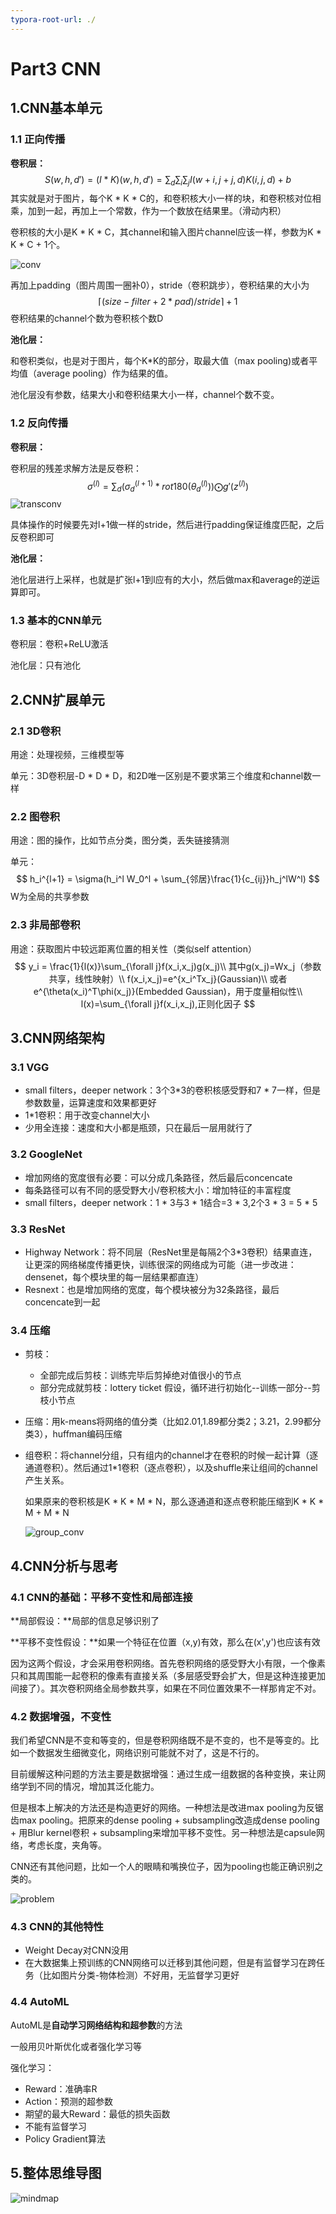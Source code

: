 ```yaml
---
typora-root-url: ./
---
```


# Part3 CNN

## 1.CNN基本单元

### 1.1 正向传播

**卷积层：**
$$
S(w,h,d')=(I*K)(w,h,d')=\sum_d\sum_i\sum_j I(w+i,j+j,d)K(i,j,d) + b
$$
其实就是对于图片，每个K * K * C的，和卷积核大小一样的块，和卷积核对位相乘，加到一起，再加上一个常数，作为一个数放在结果里。（滑动内积）

卷积核的大小是K * K * C，其channel和输入图片channel应该一样，参数为K * K * C + 1个。

![conv](/conv.png)

再加上padding（图片周围一圈补0），stride（卷积跳步），卷积结果的大小为
$$
\lceil(size - filter + 2*pad)/stride \rceil + 1
$$
卷积结果的channel个数为卷积核个数D

**池化层：**

和卷积类似，也是对于图片，每个K*K的部分，取最大值（max pooling)或者平均值（average pooling）作为结果的值。

池化层没有参数，结果大小和卷积结果大小一样，channel个数不变。

### 1.2 反向传播

**卷积层：**

卷积层的残差求解方法是反卷积：
$$
\sigma^{(l)} = \sum_d(\sigma_d^{(l+1)} * rot180(\theta_d^{(l)}))\bigodot g'(z^{(l)})
$$
![transconv](/transconv.png)

具体操作的时候要先对l+1做一样的stride，然后进行padding保证维度匹配，之后反卷积即可

**池化层：**

池化层进行上采样，也就是扩张l+1到l应有的大小，然后做max和average的逆运算即可。

### 1.3 基本的CNN单元

卷积层：卷积+ReLU激活

池化层：只有池化

## 2.CNN扩展单元

### 2.1 3D卷积

用途：处理视频，三维模型等

单元：3D卷积层-D * D * D，和2D唯一区别是不要求第三个维度和channel数一样

### 2.2 图卷积

用途：图的操作，比如节点分类，图分类，丢失链接猜测

单元：
$$
h_i^{l+1} = \sigma(h_i^l W_0^l + \sum_{邻居}\frac{1}{c_{ij}}h_j^lW^l)
$$
W为全局的共享参数

### 2.3 非局部卷积

用途：获取图片中较远距离位置的相关性（类似self attention）
$$
y_i = \frac{1}{l(x)}\sum_{\forall j}f(x_i,x_j)g(x_j)\\
其中g(x_j)=Wx_j（参数共享，线性映射）\\
f(x_i,x_j)=e^{x_i^Tx_j}(Gaussian)\\
或者e^{\theta(x_i)^T\phi(x_j)}(Embedded Gaussian)，用于度量相似性\\
l(x)=\sum_{\forall j}f(x_i,x_j),正则化因子
$$

## 3.CNN网络架构

### 3.1 VGG

- small filters，deeper network：3个3*3的卷积核感受野和7 * 7一样，但是参数数量，运算速度和效果都更好
- 1*1卷积：用于改变channel大小
- 少用全连接：速度和大小都是瓶颈，只在最后一层用就行了

### 3.2 GoogleNet

- 增加网络的宽度很有必要：可以分成几条路径，然后最后concencate
- 每条路径可以有不同的感受野大小/卷积核大小：增加特征的丰富程度
- small filters，deeper network：1 * 3与3 * 1结合=3 * 3,2个3 * 3 = 5 * 5 

### 3.3 ResNet

- Highway Network：将不同层（ResNet里是每隔2个3*3卷积）结果直连，让更深的网络梯度传播更快，训练很深的网络成为可能（进一步改进：densenet，每个模块里的每一层结果都直连）
- Resnext：也是增加网络的宽度，每个模块被分为32条路径，最后concencate到一起

### 3.4 压缩

- 剪枝：

  - 全部完成后剪枝：训练完毕后剪掉绝对值很小的节点
  - 部分完成就剪枝：lottery ticket 假设，循环进行初始化--训练一部分--剪枝小节点

- 压缩：用k-means将网络的值分类（比如2.01,1.89都分类2；3.21，2.99都分类3），huffman编码压缩

- 组卷积：将channel分组，只有组内的channel才在卷积的时候一起计算（逐通道卷积）。然后通过1*1卷积（逐点卷积），以及shuffle来让组间的channel产生关系。

  如果原来的卷积核是K * K * M * N，那么逐通道和逐点卷积能压缩到K * K * M + M * N

  ![group_conv](/group_conv.png)

## 4.CNN分析与思考

### 4.1 CNN的基础：平移不变性和局部连接

**局部假设：**局部的信息足够识别了

**平移不变性假设：**如果一个特征在位置（x,y)有效，那么在(x',y')也应该有效

因为这两个假设，才会采用卷积网络。首先卷积网络的感受野大小有限，一个像素只和其周围能一起卷积的像素有直接关系（多层感受野会扩大，但是这种连接更加间接了）。其次卷积网络全局参数共享，如果在不同位置效果不一样那肯定不对。

### 4.2 数据增强，不变性

我们希望CNN是不变和等变的，但是卷积网络既不是不变的，也不是等变的。比如一个数据发生细微变化，网络识别可能就不对了，这是不行的。

目前缓解这种问题的方法主要是数据增强：通过生成一组数据的各种变换，来让网络学到不同的情况，增加其泛化能力。

但是根本上解决的方法还是构造更好的网络。一种想法是改进max pooling为反锯齿max pooling。把原来的dense pooling + subsampling改造成dense pooling + 用Blur kernel卷积 + subsampling来增加平移不变性。另一种想法是capsule网络，考虑长度，夹角等。

CNN还有其他问题，比如一个人的眼睛和嘴换位子，因为pooling也能正确识别之类的。

![problem](/problem.png)

### 4.3 CNN的其他特性

- Weight Decay对CNN没用
- 在大数据集上预训练的CNN网络可以迁移到其他问题，但是有监督学习在跨任务（比如图片分类-物体检测）不好用，无监督学习更好

### 4.4 AutoML

AutoML是**自动学习网络结构和超参数**的方法

一般用贝叶斯优化或者强化学习等

强化学习：

- Reward：准确率R
- Action：预测的超参数
- 期望的最大Reward：最低的损失函数
- 不能有监督学习
- Policy Gradient算法

## 5.整体思维导图

![mindmap](/mindmap.jpg)
